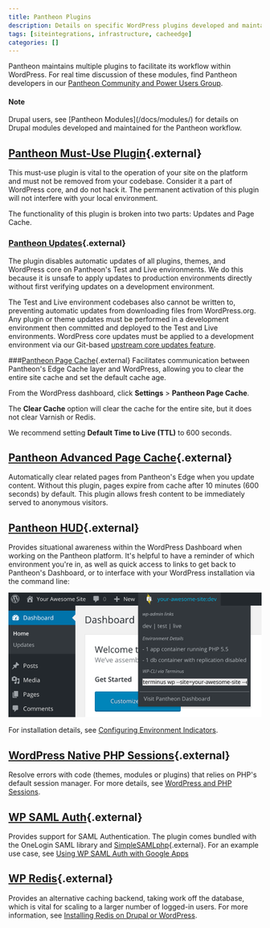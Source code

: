 ```yaml
---
title: Pantheon Plugins
description: Details on specific WordPress plugins developed and maintained for the Pantheon Website Management Platform workflow.
tags: [siteintegrations, infrastructure, cacheedge]
categories: []
---
```

Pantheon maintains multiple plugins to facilitate its workflow within WordPress. For real time discussion of these modules, find Pantheon developers in our [Pantheon Community and Power Users Group](/docs/power-users/).

<div class="alert alert-info">
<h4 class="info">Note</h4>
<p markdown="1">Drupal users, see [Pantheon Modules](/docs/modules/) for details on Drupal modules developed and maintained for the Pantheon workflow.</p></div>

## [Pantheon Must-Use Plugin](https://github.com/pantheon-systems/WordPress/tree/master/wp-content/mu-plugins/pantheon){.external}
This must-use plugin is vital to the operation of your site on the platform and must not be removed from your codebase. Consider it a part of WordPress core, and do not hack it. The permanent activation of this plugin will not interfere with your local environment.

The functionality of this plugin is broken into two parts: Updates and Page Cache.

### [Pantheon Updates](https://github.com/pantheon-systems/WordPress/tree/master/wp-content/mu-plugins/pantheon/pantheon-updates.php){.external}
The plugin disables automatic updates of all plugins, themes, and WordPress core on Pantheon's Test and Live environments. We do this because it is unsafe to apply updates to production environments directly without first verifying updates on a development environment.

The Test and Live environment codebases also cannot be written to, preventing automatic updates from downloading files from WordPress.org. Any plugin or theme updates must be performed in a development environment then committed and deployed to the Test and Live environments. WordPress core updates must be applied to a development environment via our Git-based [upstream core updates feature](/docs/core-updates/).

###[Pantheon Page Cache](https://github.com/pantheon-systems/WordPress/blob/master/wp-content/mu-plugins/pantheon/pantheon-page-cache.php){.external}
Facilitates communication between Pantheon's Edge Cache layer and WordPress, allowing you to clear the entire site cache and set the default cache age.

From the WordPress dashboard, click **Settings** > **Pantheon Page Cache**.

The **Clear Cache** option will clear the cache for the entire site, but it does not clear Varnish or Redis.

We recommend setting **Default Time to Live (TTL)** to 600 seconds.


## [Pantheon Advanced Page Cache](https://wordpress.org/plugins/pantheon-advanced-page-cache){.external}
Automatically clear related pages from Pantheon's Edge when you update content. Without this plugin, pages expire from cache after 10 minutes (600 seconds) by default. This plugin allows fresh content to be immediately served to anonymous visitors.

## [Pantheon HUD](https://wordpress.org/plugins/pantheon-hud){.external}
Provides situational awareness within the WordPress Dashboard when working on the Pantheon platform. It's helpful to have a reminder of which environment you're in, as well as quick access to links to get back to Pantheon's Dashboard, or to interface with your WordPress installation via the command line:

![Pantheon HUD](/source/docs/assets/images/pantheon-hud.png)

For installation details, see [Configuring Environment Indicators](/docs/environment-indicator).

## [WordPress Native PHP Sessions](https://wordpress.org/plugins/wp-native-php-sessions){.external}
Resolve errors with code (themes, modules or plugins) that relies on PHP's default session manager. For more details, see [WordPress and PHP Sessions](/docs/wordpress-sessions/#troubleshooting-session-errors).

## [WP SAML Auth](https://wordpress.org/plugins/wp-saml-auth/){.external}
Provides support for SAML Authentication. The plugin comes bundled with the OneLogin SAML library and [SimpleSAMLphp](https://simplesamlphp.org/){.external}. For an example use case, see [Using WP SAML Auth with Google Apps](/docs/wordpress-google-sso/)

## [WP Redis](https://wordpress.org/plugins/wp-redis){.external}
Provides an alternative caching backend, taking work off the database, which is vital for scaling to a larger number of logged-in users. For more information, see [Installing Redis on Drupal or WordPress](/docs/redis/).

